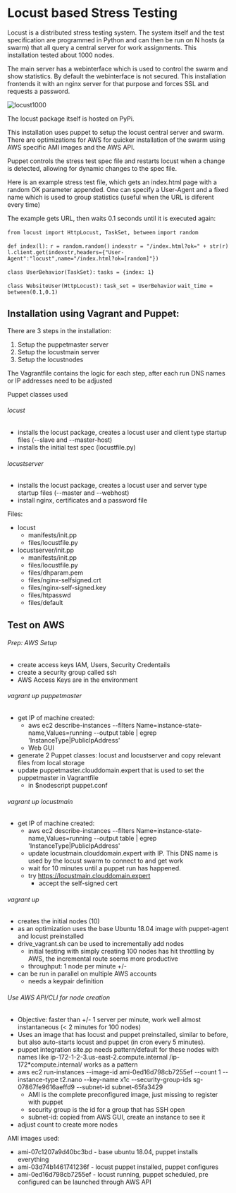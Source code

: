 # Locust based Stress Testing

Locust is a distributed stress testing system. The system itself and the test specification are programmed in Python and can then be run on N hosts (a swarm) that all query a central server for work assignments. This installation tested about 1000 nodes.

The main server has a webinterface which is used to control the swarm and show statistics. 
By default the webinterface is not secured. This installation frontends it with an nginx server for that purpose and forces SSL and requests a password.

![locust1000](/home/wkandek/puppet/aws/locust1000.png)



The locust package itself is hosted on PyPi.

This installation uses puppet to setup the locust central server and swarm. 
There are optimizations for AWS for quicker installation of the swarm using AWS specific AMI images and the AWS API.

Puppet controls the stress test spec file and restarts locust when a change is detected, allowing for dynamic changes to the spec file.

Here is an example stress test file, which gets an index.html page with a random OK parameter appended. One can specify a User-Agent and a fixed name which is used to group statistics (useful when the URL is diferent every time)

The example gets URL, then waits 0.1 seconds until it is executed again:

`from locust import HttpLocust, TaskSet, between`
`import random`

`def index(l):`
    `r = random.random()`
    `indexstr = "/index.html?ok=" + str(r)`
    `l.client.get(indexstr,headers={"User-Agent":"locust",name="/index.html?ok=[random]"})`

`class UserBehavior(TaskSet):`
    `tasks = {index: 1}`

`class WebsiteUser(HttpLocust):`
    `task_set = UserBehavior`
    `wait_time = between(0.1,0.1)`



## Installation using Vagrant and Puppet:

There are 3 steps in the installation:

1. Setup the puppetmaster server
2. Setup the locustmain server
3. Setup the locustnodes 

The Vagrantfile contains the logic for each step, after each run DNS names or IP addresses need to be adjusted

Puppet classes used

###### locust

  - installs the locust package, creates a locust user and client type startup files (--slave and --master-host)
  - installs the initial test spec (locustfile.py)
###### locustserver
  - installs the locust package, creates a locust user and server type startup files (--master and --webhost)
  - install nginx, certificates and a password file


Files: 
- locust
  - manifests/init.pp
  - files/locustfile.py
- locustserver/init.pp
  - manifests/init.pp
  - files/locustfile.py
  - files/dhparam.pem
  - files/nginx-selfsigned.crt
  - files/nginx-self-signed.key
  - files/htpasswd
  - files/default


Test on AWS
-----------

###### Prep: AWS Setup

- create access keys IAM, Users, Security Credentails
- create a security group called ssh
- AWS Access Keys are in the environment

###### vagrant up puppetmaster

- get IP of machine created: 
  - aws ec2 describe-instances --filters Name=instance-state-name,Values=running --output table | egrep 'InstanceType|PublicIpAddress'
  - Web GUI
- generate 2 Puppet classes: locust and locustserver and copy relevant files from local storage
- update puppetmaster.clouddomain.expert that is used to set the puppetmaster in Vagrantfile
  - in $nodescript puppet.conf

###### vagrant up locustmain

- get IP of machine created: 
  - aws ec2 describe-instances --filters Name=instance-state-name,Values=running --output table | egrep 'InstanceType|PublicIpAddress'
  - update locustmain.clouddomain.expert with IP. This DNS name is used by the locust swarm to connect to and get work
  - wait for 10 minutes until a puppet run has happened.
  - try https://locustmain.clouddomain.expert
    - accept the self-signed cert

###### vagrant up

- creates the initial nodes (10)
- as an optimization uses the base Ubuntu 18.04 image with puppet-agent and locust preinstalled
- drive_vagrant.sh can be used to incrementally add nodes
  - initial testing with simply creating 100 nodes has hit throttling by AWS, 
    the incremental route seems more productive
  - throughput: 1 node per minute +/-
- can be run in parallel on multiple AWS accounts
  - needs a keypair definition

###### Use AWS API/CLI for node creation

- Objective: faster than +/- 1 server per minute, work well almost instantaneous (< 2 minutes for 100 nodes)
- Uses an image that has locust and puppet preinstalled, similar to before, but also auto-starts locust and puppet (in cron every 5 minutes).
- puppet integration site.pp needs pattern/default for these nodes with names like ip-172-1-2-3.us-east-2.compute.internal /ip-172*compute.internal/ works as a pattern
- aws ec2 run-instances --image-id ami-0ed16d798cb7255ef --count 1 --instance-type t2.nano --key-name x1c --security-group-ids sg-07867fe9616aeffd9 --subnet-id subnet-65fa3429
  - AMI is the complete preconfigured image, just missing to register with puppet
  - security group is the id for a group that has SSH open
  - subnet-id: copied from AWS GUI, create an instance to see it
- adjust count to create more nodes

AMI images used:

- ami-07c1207a9d40bc3bd - base ubuntu 18.04, puppet installs everything
- ami-03d74b1461741236f - locust puppet installed, puppet configures
- ami-0ed16d798cb7255ef - locust running, puppet scheduled, pre configured can be launched through AWS API

